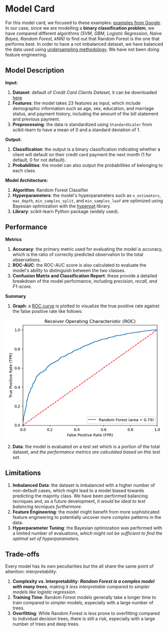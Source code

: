 # Model Card

For this model card, we focused to these examples: [examples from Google](https://modelcards.withgoogle.com/model-reports).
In our case, since we are modelling a **binary classification problem**, we have compared different algorithms *(SVM, GBM, Logistic Regression, Naive Bayes, Random Forest, kNN)* to find out that Random Forest is the one that performs best. In order to have a not imbalanced dataset, we have balanced the data used using [undersampling methodology](https://machinelearningmastery.com/undersampling-algorithms-for-imbalanced-classification/). We have not been doing feature engineering.

## Model Description

**Input:**
  1. **Dataset**: default of *Credit Card Clients Dataset*, it can be downloaded [here](https://archive.ics.uci.edu/dataset/350/default+of+credit+card+clients) <br>
  2. **Features**: the model takes 23 features as input, which include demographic information such as age, sex, education, and marriage status, and payment history, including the amount of the bill statement and previous payment. <br>
  3. **Preprocessing**: the data is standardized using `StandardScaler` from scikit-learn to have a mean of 0 and a standard deviation of 1. <br>
  
**Output:** 
  1. **Classification**: the output is a binary classification indicating whether a client will default on their credit card payment the next month (1 for default, 0 for not default). <br>
  2. **Probabilities**: the model can also output the probabilities of belonging to each class. <br>

**Model Architecture:** 
  1. **Algorithm**: Random Forest Classifier <br>
  2. **Hyperparameters**: the model's hyperparameters such as `n_estimators`, `max_depth`, `min_samples_split`, and `min_samples_leaf` are optimized using Bayesian optimization with the [hyperopt](https://hyperopt.github.io/hyperopt/#hyperopt-distributed-asynchronous-hyper-parameter-optimization) library. <br>
  3. **Library**: scikit-learn Python package (widely used). <br>

## Performance

**Metrics**
  1. **Accuracy**: the primary metric used for evaluating the model is accuracy, which is the ratio of correctly predicted observation to the total observations. <br>
  2. **ROC-AUC**: the ROC-AUC score is also calculated to evaluate the model's ability to distinguish between the two classes. <br>
  3. **Confusion Matrix and Classification Report**: these provide a detailed breakdown of the model performance, including *precision, recall, and F1-score.* <br>

**Summary**

  1. **Graph**: a [ROC curve](https://it.wikipedia.org/wiki/Receiver_operating_characteristic) is plotted to visualize the true positive rate against the false positive rate like follows:

![alt text](https://github.com/AndreaFerrante/Capstone/blob/main/images/roc_rf.png)
     
  2. **Data**: the model is evaluated on a test set which is a portion of the total dataset, and *the performance metrics are calculated based on this test set.*

## Limitations

  1. **Imbalanced Data**: the dataset is imbalanced with a higher number of non-default cases, which might lead to a model biased towards predicting the majority class. We have been performed balancing tecniques and, as a future development, *it would be ideal to test balancing tecniques furthermore.*
  2. **Feature Engineering**: the model might benefit from more sophisticated feature engineering to potentially uncover more complex patterns in the data.
  3. **Hyperparameter Tuning**: the Bayesian optimization was performed with a limited number of evaluations, *which might not be sufficient to find the optimal set of hyperparameters.*

## Trade-offs

Every model has its own peculiarities but the all share the same point of attention: *interpretability*.

  1. **Complexity vs. Interpretability**: ***Random Forest is a complex model with many trees***, making it *less interpretable compared to simpler models like logistic regression.*
  2. **Training Time**: Random Forest models generally take a longer time to train compared to simpler models, especially with a large number of trees.
  3. **Overfitting**: While Random Forest is less prone to overfitting compared to individual decision trees, there is still a risk, especially with a large number of trees and deep trees.

